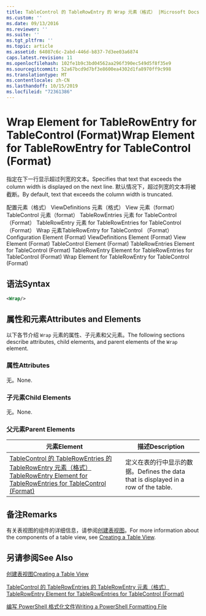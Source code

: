 ```yaml
---
title: TableControl 的 TableRowEntry 的 Wrap 元素（格式） |Microsoft Docs
ms.custom: ''
ms.date: 09/13/2016
ms.reviewer: ''
ms.suite: ''
ms.tgt_pltfrm: ''
ms.topic: article
ms.assetid: 64087c6c-2abd-446d-b837-7d3ee03a6874
caps.latest.revision: 11
ms.openlocfilehash: 102fe1b9c3bd04562aa296f390ec549d5f8f35e9
ms.sourcegitcommit: 52a67bcd9d7bf3e8600ea4302d1fa8970ff9c998
ms.translationtype: MT
ms.contentlocale: zh-CN
ms.lasthandoff: 10/15/2019
ms.locfileid: "72361386"
---
```

# <a name="wrap-element-for-tablerowentry-for-tablecontrol--format"></a><span data-ttu-id="1467f-102">Wrap Element for TableRowEntry for TableControl (Format)</span><span class="sxs-lookup"><span data-stu-id="1467f-102">Wrap Element for TableRowEntry for TableControl  (Format)</span></span>

<span data-ttu-id="1467f-103">指定在下一行显示超过列宽的文本。</span><span class="sxs-lookup"><span data-stu-id="1467f-103">Specifies that text that exceeds the column width is displayed on the next line.</span></span> <span data-ttu-id="1467f-104">默认情况下，超过列宽的文本将被截断。</span><span class="sxs-lookup"><span data-stu-id="1467f-104">By default, text that exceeds the column width is truncated.</span></span>

<span data-ttu-id="1467f-105">配置元素（格式） ViewDefinitions 元素（格式） View 元素（format） TableControl 元素（format） TableRowEntries 元素 for TableControl （Format） TableRowEntry 元素 for TableRowEntries for TableControl （Format） Wrap 元素TableRowEntry for TableControl （Format）</span><span class="sxs-lookup"><span data-stu-id="1467f-105">Configuration Element (Format) ViewDefinitions Element (Format) View Element (Format) TableControl Element (Format) TableRowEntries Element for TableControl (Format) TableRowEntry Element for TableRowEntries for TableControl (Format) Wrap Element for TableRowEntry for TableControl (Format)</span></span>

## <a name="syntax"></a><span data-ttu-id="1467f-106">语法</span><span class="sxs-lookup"><span data-stu-id="1467f-106">Syntax</span></span>

```xml
<Wrap/>
```

## <a name="attributes-and-elements"></a><span data-ttu-id="1467f-107">属性和元素</span><span class="sxs-lookup"><span data-stu-id="1467f-107">Attributes and Elements</span></span>

<span data-ttu-id="1467f-108">以下各节介绍 `Wrap` 元素的属性、子元素和父元素。</span><span class="sxs-lookup"><span data-stu-id="1467f-108">The following sections describe attributes, child elements, and parent elements of the `Wrap` element.</span></span>

### <a name="attributes"></a><span data-ttu-id="1467f-109">属性</span><span class="sxs-lookup"><span data-stu-id="1467f-109">Attributes</span></span>

<span data-ttu-id="1467f-110">无。</span><span class="sxs-lookup"><span data-stu-id="1467f-110">None.</span></span>

### <a name="child-elements"></a><span data-ttu-id="1467f-111">子元素</span><span class="sxs-lookup"><span data-stu-id="1467f-111">Child Elements</span></span>

<span data-ttu-id="1467f-112">无。</span><span class="sxs-lookup"><span data-stu-id="1467f-112">None.</span></span>

### <a name="parent-elements"></a><span data-ttu-id="1467f-113">父元素</span><span class="sxs-lookup"><span data-stu-id="1467f-113">Parent Elements</span></span>

|<span data-ttu-id="1467f-114">元素</span><span class="sxs-lookup"><span data-stu-id="1467f-114">Element</span></span>|<span data-ttu-id="1467f-115">描述</span><span class="sxs-lookup"><span data-stu-id="1467f-115">Description</span></span>|
|-------------|-----------------|
|[<span data-ttu-id="1467f-116">TableControl 的 TableRowEntries 的 TableRowEntry 元素（格式）</span><span class="sxs-lookup"><span data-stu-id="1467f-116">TableRowEntry Element for TableRowEntries for TableControl (Format)</span></span>](./tablerowentry-element-for-tablerowentries-for-tablecontrol-format.md)|<span data-ttu-id="1467f-117">定义在表的行中显示的数据。</span><span class="sxs-lookup"><span data-stu-id="1467f-117">Defines the data that is displayed in a row of the table.</span></span>|

## <a name="remarks"></a><span data-ttu-id="1467f-118">备注</span><span class="sxs-lookup"><span data-stu-id="1467f-118">Remarks</span></span>

<span data-ttu-id="1467f-119">有关表视图的组件的详细信息，请参阅[创建表视图](./creating-a-table-view.md)。</span><span class="sxs-lookup"><span data-stu-id="1467f-119">For more information about the components of a table view, see [Creating a Table View](./creating-a-table-view.md).</span></span>

## <a name="see-also"></a><span data-ttu-id="1467f-120">另请参阅</span><span class="sxs-lookup"><span data-stu-id="1467f-120">See Also</span></span>

[<span data-ttu-id="1467f-121">创建表视图</span><span class="sxs-lookup"><span data-stu-id="1467f-121">Creating a Table View</span></span>](./creating-a-table-view.md)

[<span data-ttu-id="1467f-122">TableControl 的 TableRowEntries 的 TableRowEntry 元素（格式）</span><span class="sxs-lookup"><span data-stu-id="1467f-122">TableRowEntry Element for TableRowEntries for TableControl (Format)</span></span>](./tablerowentry-element-for-tablerowentries-for-tablecontrol-format.md)

[<span data-ttu-id="1467f-123">编写 PowerShell 格式化文件</span><span class="sxs-lookup"><span data-stu-id="1467f-123">Writing a PowerShell Formatting File</span></span>](./writing-a-powershell-formatting-file.md)
